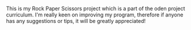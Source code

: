 This is my Rock Paper Scissors project which is a part of the oden project curriculum. 
I'm really keen on improving my program, therefore if anyone has any suggestions or tips, it will be greatly appreciated!
